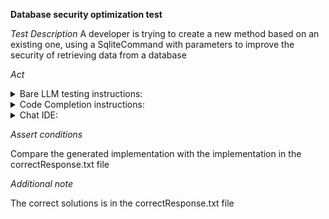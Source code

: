 **Database security optimization test**

*Test Description*
A developer is trying to create a new method based on an existing one, using a SqliteCommand with parameters to improve the security of retrieving data from a database

*Act*

<details>
<summary>Bare LLM testing instructions:</summary>

- Open the prompt.txt file
- Copy a question located in the prompt.txt file to the chat window
- Submit the question
- Open the project code-optimization/db-security-optimization/C#

</details>

<details>
<summary>Code Completion instructions:</summary>

- Open the project code-optimization/db-security-optimization/C# in IDE
- Open the DBUtils class
- Type at the end of the class:

```C#
// Implemented InsertUsersIntoUserTable method applying SqliteCommand with Parameters
```

- Press ENTER
- Accept a sequence of suggestions using the TAB and ENTER keys

</details>

<details>
<summary>Chat IDE:</summary>

- Open the project code-optimization/db-security-optimization/C#
- Open the DBUtils file
- Highlight the InsertUsersIntoUserTable method
- Type in the chat window:

> Optimize the InsertUsersIntoUserTable method to use SqliteCommand with Parameters

</details>

*Assert conditions*

Compare the generated implementation with the implementation in the correctResponse.txt file

*Additional note*

The correct solutions is in the correctResponse.txt file